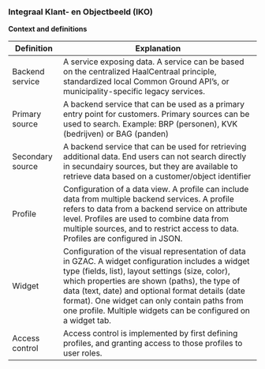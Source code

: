 ### Integraal Klant- en Objectbeeld (IKO)

**Context and definitions**

| **Definition** | **Explanation** |
| ----- | --- |
| Backend service | A service exposing data. A service can be based on the centralized HaalCentraal principle, standardized local Common Ground API’s, or municipality-specific legacy services. |
| Primary source | A backend service that can be used as a primary entry point for customers. Primary sources can be used to search. Example: BRP (personen), KVK (bedrijven) or BAG (panden) |
| Secondary source |  A backend service that can be used for retrieving additional data. End users can not search directly in secundairy sources, but they are available to retrieve data based on a customer/object identifier |
| Profile | Configuration of a data view. A profile can include data from multiple backend services. A profile refers to data from a backend service on attribute level. Profiles are used to combine data from multiple sources, and to restrict access to data. Profiles are configured in JSON. |
| Widget | Configuration of the visual representation of data in GZAC. A widget configuration includes a widget type (fields, list), layout settings (size, color), which properties are shown (paths), the type of data (text, date) and optional format details (date format). One widget can only contain paths from one profile. Multiple widgets can be configured on a widget tab. |
| Access control | Access control is implemented by first defining profiles, and granting access to those profiles to user roles. |
